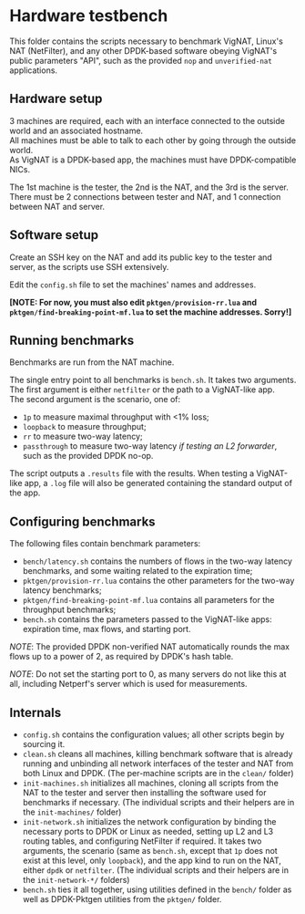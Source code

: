 # Hardware testbench

This folder contains the scripts necessary to benchmark VigNAT, Linux's NAT (NetFilter),
and any other DPDK-based software obeying VigNAT's public parameters "API", such as the provided `nop` and `unverified-nat` applications.

## Hardware setup

3 machines are required, each with an interface connected to the outside world and an associated hostname.  
All machines must be able to talk to each other by going through the outside world.  
As VigNAT is a DPDK-based app, the machines must have DPDK-compatible NICs.

The 1st machine is the tester, the 2nd is the NAT, and the 3rd is the server.  
There must be 2 connections between tester and NAT, and 1 connection between NAT and server.

## Software setup

Create an SSH key on the NAT and add its public key to the tester and server, as the scripts use SSH extensively.

Edit the `config.sh` file to set the machines' names and addresses.

**[NOTE: For now, you must also edit `pktgen/provision-rr.lua` and `pktgen/find-breaking-point-mf.lua` to set the machine addresses. Sorry!]**

## Running benchmarks

Benchmarks are run from the NAT machine.

The single entry point to all benchmarks is `bench.sh`. It takes two arguments.  
The first argument is either `netfilter` or the path to a VigNAT-like app.  
The second argument is the scenario, one of:  
- `1p` to measure maximal throughput with <1% loss;
- `loopback` to measure throughput;
- `rr` to measure two-way latency;
- `passthrough` to measure two-way latency _if testing an L2 forwarder_, such as the provided DPDK no-op.

The script outputs a `.results` file with the results. When testing a VigNAT-like app, a `.log` file will also be generated containing the standard output of the app.

## Configuring benchmarks

The following files contain benchmark parameters:
- `bench/latency.sh` contains the numbers of flows in the two-way latency benchmarks, and some waiting related to the expiration time;
- `pktgen/provision-rr.lua` contains the other parameters for the two-way latency benchmarks;
- `pktgen/find-breaking-point-mf.lua` contains all parameters for the throughput benchmarks;
- `bench.sh` contains the parameters passed to the VigNAT-like apps: expiration time, max flows, and starting port.

*NOTE*: The provided DPDK non-verified NAT automatically rounds the max flows up to a power of 2, as required by DPDK's hash table.

*NOTE*: Do not set the starting port to 0, as many servers do not like this at all, including Netperf's server which is used for measurements.

## Internals

- `config.sh` contains the configuration values; all other scripts begin by sourcing it.
- `clean.sh` cleans all machines, killing benchmark software that is already running and unbinding all network interfaces of the tester and NAT from both Linux and DPDK. (The per-machine scripts are in the `clean/` folder)
- `init-machines.sh` initializes all machines, cloning all scripts from the NAT to the tester and server then installing the software used for benchmarks if necessary. (The individual scripts and their helpers are in the `init-machines/` folder)
- `init-network.sh` initializes the network configuration by binding the necessary ports to DPDK or Linux as needed, setting up L2 and L3 routing tables, and configuring NetFilter if required. It takes two arguments, the scenario (same as `bench.sh`, except that `1p` does not exist at this level, only `loopback`), and the app kind to run on the NAT, either `dpdk` or `netfilter`. (The individual scripts and their helpers are in the `init-network-*/` folders)
- `bench.sh` ties it all together, using utilities defined in the `bench/` folder as well as DPDK-Pktgen utilities from the `pktgen/` folder.
